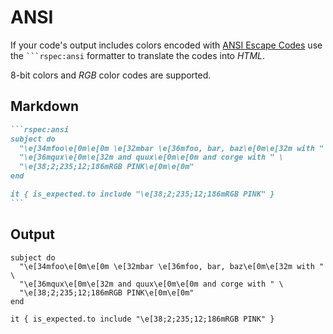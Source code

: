 # ANSI

If your code's output includes colors encoded with [ANSI Escape Codes](https://en.wikipedia.org/wiki/ANSI_escape_code) use the ```` ```rspec:ansi ```` formatter to translate the codes into _HTML_.

8-bit colors and _RGB_ color codes are supported.

## Markdown

````markdown
```rspec:ansi
subject do
  "\e[34mfoo\e[0m\e[0m \e[32mbar \e[36mfoo, bar, baz\e[0m\e[32m with " \
  "\e[36mqux\e[0m\e[32m and quux\e[0m\e[0m and corge with " \
  "\e[38;2;235;12;186mRGB PINK\e[0m\e[0m"
end

it { is_expected.to include "\e[38;2;235;12;186mRGB PINK" }
```
````

## Output

```rspec:ansi
subject do
  "\e[34mfoo\e[0m\e[0m \e[32mbar \e[36mfoo, bar, baz\e[0m\e[32m with " \
  "\e[36mqux\e[0m\e[32m and quux\e[0m\e[0m and corge with " \
  "\e[38;2;235;12;186mRGB PINK\e[0m\e[0m"
end

it { is_expected.to include "\e[38;2;235;12;186mRGB PINK" }
```

